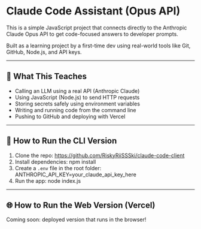 # Claude Code Assistant (Opus API)

This is a simple JavaScript project that connects directly to the Anthropic Claude Opus API to get code-focused answers to developer prompts.

Built as a learning project by a first-time dev using real-world tools like Git, GitHub, Node.js, and API keys.

---

## 🧠 What This Teaches

- Calling an LLM using a real API (Anthropic Claude)
- Using JavaScript (Node.js) to send HTTP requests
- Storing secrets safely using environment variables
- Writing and running code from the command line
- Pushing to GitHub and deploying with Vercel

---

## 🔧 How to Run the CLI Version

1. Clone the repo: https://github.com/RiskyRiiSSSki/claude-code-client
2. Install dependencies: npm install
3. Create a `.env` file in the root folder: ANTHROPIC_API_KEY=your_claude_api_key_here
4. Run the app: node index.js


---

## 🌐 How to Run the Web Version (Vercel)

Coming soon: deployed version that runs in the browser!

